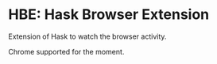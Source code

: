 # HBE: Hask Browser Extension

Extension of Hask to watch the browser activity.

Chrome supported for the moment.